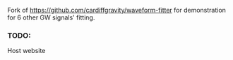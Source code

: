 Fork of https://github.com/cardiffgravity/waveform-fitter for demonstration for 6 other GW signals' fitting.
### TODO:
Host website
